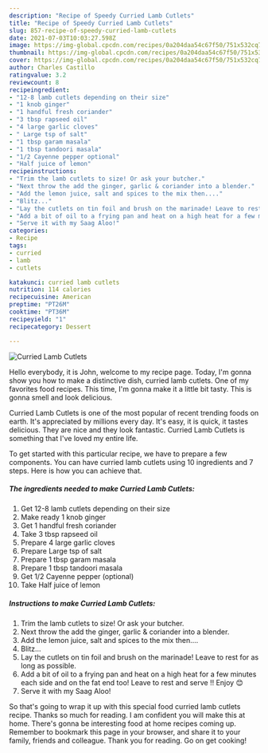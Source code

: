 ```yaml
---
description: "Recipe of Speedy Curried Lamb Cutlets"
title: "Recipe of Speedy Curried Lamb Cutlets"
slug: 857-recipe-of-speedy-curried-lamb-cutlets
date: 2021-07-03T10:03:27.598Z
image: https://img-global.cpcdn.com/recipes/0a204daa54c67f50/751x532cq70/curried-lamb-cutlets-recipe-main-photo.jpg
thumbnail: https://img-global.cpcdn.com/recipes/0a204daa54c67f50/751x532cq70/curried-lamb-cutlets-recipe-main-photo.jpg
cover: https://img-global.cpcdn.com/recipes/0a204daa54c67f50/751x532cq70/curried-lamb-cutlets-recipe-main-photo.jpg
author: Charles Castillo
ratingvalue: 3.2
reviewcount: 8
recipeingredient:
- "12-8 lamb cutlets depending on their size"
- "1 knob ginger"
- "1 handful fresh coriander"
- "3 tbsp rapseed oil"
- "4 large garlic cloves"
- " Large tsp of salt"
- "1 tbsp garam masala"
- "1 tbsp tandoori masala"
- "1/2 Cayenne pepper optional"
- "Half juice of lemon"
recipeinstructions:
- "Trim the lamb cutlets to size! Or ask your butcher."
- "Next throw the add the ginger, garlic & coriander into a blender."
- "Add the lemon juice, salt and spices to the mix then...."
- "Blitz..."
- "Lay the cutlets on tin foil and brush on the marinade! Leave to rest for as long as possible."
- "Add a bit of oil to a frying pan and heat on a high heat for a few minutes each side and on the fat end too! Leave to rest and serve !! Enjoy 😊"
- "Serve it with my Saag Aloo!"
categories:
- Recipe
tags:
- curried
- lamb
- cutlets

katakunci: curried lamb cutlets 
nutrition: 114 calories
recipecuisine: American
preptime: "PT26M"
cooktime: "PT36M"
recipeyield: "1"
recipecategory: Dessert

---
```



![Curried Lamb Cutlets](https://img-global.cpcdn.com/recipes/0a204daa54c67f50/751x532cq70/curried-lamb-cutlets-recipe-main-photo.jpg)

Hello everybody, it is John, welcome to my recipe page. Today, I'm gonna show you how to make a distinctive dish, curried lamb cutlets. One of my favorites food recipes. This time, I'm gonna make it a little bit tasty. This is gonna smell and look delicious.



Curried Lamb Cutlets is one of the most popular of recent trending foods on earth. It's appreciated by millions every day. It's easy, it is quick, it tastes delicious. They are nice and they look fantastic. Curried Lamb Cutlets is something that I've loved my entire life.


To get started with this particular recipe, we have to prepare a few components. You can have curried lamb cutlets using 10 ingredients and 7 steps. Here is how you can achieve that.

<!--inarticleads1-->

##### The ingredients needed to make Curried Lamb Cutlets:

1. Get 12-8 lamb cutlets depending on their size
1. Make ready 1 knob ginger
1. Get 1 handful fresh coriander
1. Take 3 tbsp rapseed oil
1. Prepare 4 large garlic cloves
1. Prepare  Large tsp of salt
1. Prepare 1 tbsp garam masala
1. Prepare 1 tbsp tandoori masala
1. Get 1/2 Cayenne pepper (optional)
1. Take Half juice of lemon




<!--inarticleads2-->

##### Instructions to make Curried Lamb Cutlets:

1. Trim the lamb cutlets to size! Or ask your butcher.
1. Next throw the add the ginger, garlic & coriander into a blender.
1. Add the lemon juice, salt and spices to the mix then....
1. Blitz...
1. Lay the cutlets on tin foil and brush on the marinade! Leave to rest for as long as possible.
1. Add a bit of oil to a frying pan and heat on a high heat for a few minutes each side and on the fat end too! Leave to rest and serve !! Enjoy 😊
1. Serve it with my Saag Aloo!




So that's going to wrap it up with this special food curried lamb cutlets recipe. Thanks so much for reading. I am confident you will make this at home. There's gonna be interesting food at home recipes coming up. Remember to bookmark this page in your browser, and share it to your family, friends and colleague. Thank you for reading. Go on get cooking!
